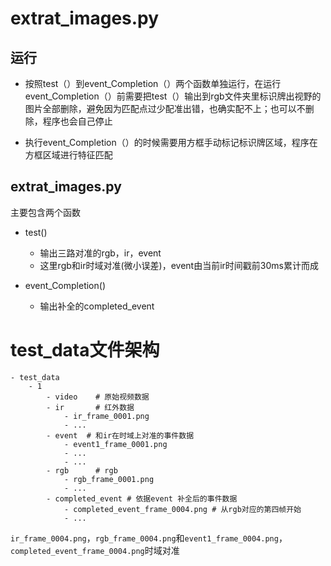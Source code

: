 # extrat_images.py
## 运行

+ 按照test（）到event_Completion（）两个函数单独运行，在运行event_Completion（）前需要把test（）输出到rgb文件夹里标识牌出视野的图片全部删除，避免因为匹配点过少配准出错，也确实配不上；也可以不删除，程序也会自己停止

+ 执行event_Completion（）的时候需要用方框手动标记标识牌区域，程序在方框区域进行特征匹配

## extrat_images.py

主要包含两个函数

+ test()
  + 输出三路对准的rgb，ir，event
  + 这里rgb和ir时域对准(微小误差)，event由当前ir时间戳前30ms累计而成

+ event_Completion()
  + 输出补全的completed_event




# test_data文件架构

```
- test_data
	- 1
		- video    # 原始视频数据
		- ir       # 红外数据
			- ir_frame_0001.png
			- ...
		- event	 # 和ir在时域上对准的事件数据
			- event1_frame_0001.png
			- ...
			- ...
		- rgb      # rgb
			- rgb_frame_0001.png
			- ...
		- completed_event # 依据event 补全后的事件数据
			- completed_event_frame_0004.png # 从rgb对应的第四帧开始
			- ...
```

`ir_frame_0004.png`，`rgb_frame_0004.png`和`event1_frame_0004.png`，`completed_event_frame_0004.png`时域对准

